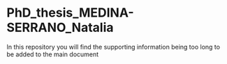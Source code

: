 # PhD_thesis_MEDINA-SERRANO_Natalia
In this repository you will find the supporting information being too long to be added to the main document
